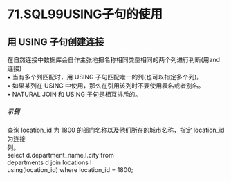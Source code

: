 # 71.SQL99USING子句的使用

<a name="hpnaA"></a>
## 用 USING 子句创建连接
在自然连接中数据库会自作主张地把名称相同类型相同的两个列进行判断(用and连接)<br />• 当有多个列匹配时，用 USING 子句匹配唯一的列(也可以指定多个列)。<br />• 如果某列在 USING 中使用，那么在引用该列时不要使用表名或者别名。<br />• NATURAL JOIN 和 USING 子句是相互排斥的。
<a name="rdyuR"></a>
##### 示例
查询 location_id 为 1800 的部门名称以及他们所在的城市名称，指定 location_id 为连接<br />列。<br />select d.department_name,l.city from<br />departments d join locations l<br />using(location_id) where location_id = 1800;
